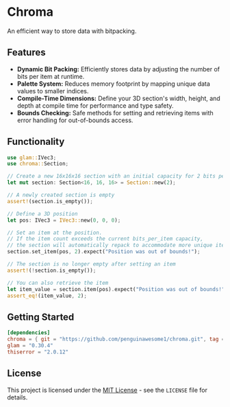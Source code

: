 # Chroma

An efficient way to store data with bitpacking.

## Features

- **Dynamic Bit Packing:** Efficiently stores data by adjusting the number of bits per item at runtime.
- **Palette System:** Reduces memory footprint by mapping unique data values to smaller indices.
- **Compile-Time Dimensions:** Define your 3D section's width, height, and depth at compile time for performance and type safety.
- **Bounds Checking:** Safe methods for setting and retrieving items with error handling for out-of-bounds access.

## Functionality

```rust
use glam::IVec3;
use chroma::Section;

// Create a new 16x16x16 section with an initial capacity for 2 bits per item
let mut section: Section<16, 16, 16> = Section::new(2);

// A newly created section is empty
assert!(section.is_empty());

// Define a 3D position
let pos: IVec3 = IVec3::new(0, 0, 0);

// Set an item at the position.
// If the item count exceeds the current bits_per_item capacity,
// the section will automatically repack to accommodate more unique items.
section.set_item(pos, 2).expect("Position was out of bounds!");

// The section is no longer empty after setting an item
assert!(!section.is_empty());

// You can also retrieve the item
let item_value = section.item(pos).expect("Position was out of bounds!");
assert_eq!(item_value, 2);
```

## Getting Started

```toml
[dependencies]
chroma = { git = "https://github.com/penguinawesome1/chroma.git", tag = "v0.1.0" }
glam = "0.30.4"
thiserror = "2.0.12"
```

## License

This project is licensed under the [MIT License](LICENSE) - see the `LICENSE` file for details.

